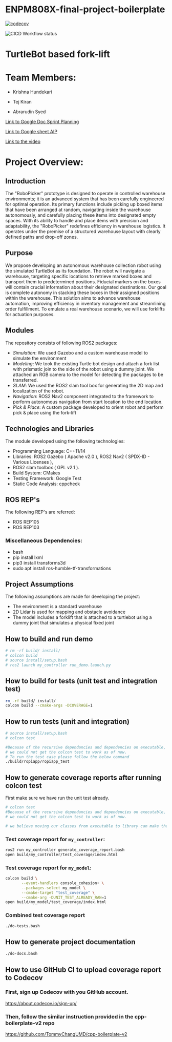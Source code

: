 # ENPM808X-final-project-boilerplate

[![codecov](https://codecov.io/gh/KrishnaH96/warehouse_autonomous_robo_picker/branch/main/graph/badge.svg)](https://codecov.io/gh/KrishnaH96/warehouse_autonomous_robo_picker)

![CICD Workflow status](https://github.com/KrishnaH96/warehouse_autonomous_robo_picker/actions/workflows/run-unit-test-and-upload-codecov.yml/badge.svg)

# TurtleBot based fork-lift

# Team Members:

- Krishna Hundekari

- Tej Kiran
  
- Abrarudin Syed

[Link to Google Doc Sprint Planning](https://docs.google.com/document/d/1MMRjInUa4ZdvYnUj4sSJ6YccTy3mOgf2D5uMTAxesUA/edit?usp=sharing)

[Link to Google sheet AIP](https://docs.google.com/spreadsheets/d/14opcHnxkf7GQsjTWjHkAuEvpMV1kIm0RZtOymTk42Ms/edit?usp=sharing)

[Link to the video](https://drive.google.com/file/d/1SJqnY0vBAl8Dz5ixzDQ1vXLy5o8qw1dN/view?usp=drive_link)


# Project Overview:

## Introduction
The "RoboPicker" prototype is designed to operate in controlled warehouse environments; it is an advanced system that has been carefully engineered for optimal operation. Its primary functions include picking up boxed items that have been arranged at random, navigating inside the warehouse autonomously, and carefully placing these items into designated empty spaces. With its ability to handle and place items with precision and adaptability, the "RoboPicker" redefines efficiency in warehouse logistics. It operates under the premise of a structured warehouse layout with clearly defined paths and drop-off zones.

## Purpose
We propose developing an autonomous warehouse collection robot using the simulated TurtleBot as its foundation. The robot will navigate a warehouse, targeting specific locations to retrieve marked boxes and transport them to predetermined positions. Fiducial markers on the boxes will contain crucial information about their designated destinations. Our goal is complete autonomy in stacking these boxes in their assigned positions within the warehouse. This solution aims to advance warehouse automation, improving efficiency in inventory management and streamlining order fulfillment. To emulate a real warehouse scenario, we will use forklifts for actuation purposes.


## Modules
The repository consists of following ROS2 packages:
 
  - *Simulation*: We used Gazebo and a custom warehouse model to simulate the environment
  - *Modeling*: We took the existing Turtle bot design and attach a fork list with prismatic join to the side of the robot using a dummy joint.  We attached an RGB camera to the model for detecting the packages to be transferred.
  - *SLAM*: We used the ROS2 slam tool box for generating the 2D map and localization of the robot.
  - *Navigation*: ROS2 Nav2 component integrated to the framework to perform autonomous navigation from start location to the end location.
  - *Pick & Place*: A custom package developed to orient robot and perform pick & place using the fork-lift


## Technologies and Libraries
The module developed using the following technologies:
- Programming Language: C++11/14
- Libraries: ROS2 Gazebo ( Apache v2.0 ), ROS2 Nav2 ( SPDX-ID - Various Licenses ), 
- ROS2 slam toolbox ( GPL v2.1 ).
- Build System: CMakes
- Testing Framework: Google Test
- Static Code Analysis: cppcheck

## ROS REP's
The following REP's are referred:
- ROS REP105
- ROS REP103

### Miscellaneous Dependencies:
- bash
- pip install lxml
- pip3 install transforms3d
- sudo apt install ros-humble-tf-transformations

## Project Assumptions
The following assumptions are made for developing the project:
- The environment is a standard warehouse
- 2D Lidar is used for mapping and obstacle avoidance
- The model includes a forklift that is attached to a turtlebot using a dummy joint that simulates a physical fixed joint


## How to build and run demo

```bash
# rm -rf build/ install/
# colcon build 
# source install/setup.bash
# ros2 launch my_controller run_demo.launch.py
```

## How to build for tests (unit test and integration test)

```bash
rm -rf build/ install/
colcon build --cmake-args -DCOVERAGE=1 
```

## How to run tests (unit and integration)

```bash
# source install/setup.bash
# colcon test

#Because of the recursive dependancies and dependencies on executable,
# we could not get the colcon test to work as of now.
# To run the test case please follow the below command
./build/ropiapp/ropiapp_test
```

## How to generate coverage reports after running colcon test

First make sure we have run the unit test already.

```bash
# colcon test
#Because of the recursive dependancies and dependencies on executable,
# we could not get the colcon test to work as of now.

# we believe moving our classes from executable to library can make the colcon test work
```

### Test coverage report for `my_controller`:

``` bash
ros2 run my_controller generate_coverage_report.bash
open build/my_controller/test_coverage/index.html
```

### Test coverage report for `my_model`:

``` bash
colcon build \
       --event-handlers console_cohesion+ \
       --packages-select my_model \
       --cmake-target "test_coverage" \
       --cmake-arg -DUNIT_TEST_ALREADY_RAN=1
open build/my_model/test_coverage/index.html
```

### Combined test coverage report

``` bash
./do-tests.bash
```

## How to generate project documentation
``` bash
./do-docs.bash
```

## How to use GitHub CI to upload coverage report to Codecov

### First, sign up Codecov with you GitHub account.

  https://about.codecov.io/sign-up/

### Then, follow the similar instruction provided in the cpp-boilerplate-v2 repo

  https://github.com/TommyChangUMD/cpp-boilerplate-v2
